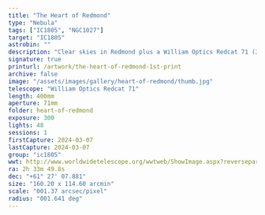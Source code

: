 ```yaml
---
title: "The Heart of Redmond"
type: "Nebula"
tags: ["IC1805", "NGC1027"]
target: "IC1805"
astrobin: ""
description: "Clear skies in Redmond plus a William Optics Redcat 71 (350mm f/5) with a ZWO ASI294MM Pro monochrome camera on a ZWO AM5 mount = The Heart of Redmond. This version of IC1805 was shot from Redmond near the Microsoft campus. I shot around 8 5-minute exposures per red, green, blue, sulfur, hydrogen, and oxygen filter for a total integration time of around 4 hours."
signature: true
printurl: /artwork/the-heart-of-redmond-1st-print
archive: false
image: "/assets/images/gallery/heart-of-redmond/thumb.jpg"
telescope: "William Optics Redcat 71"
length: 400mm
aperture: 71mm
folder: heart-of-redmond
exposure: 300
lights: 48
sessions: 1
firstCapture: 2024-03-07
lastCapture: 2024-03-07
group: "ic1805"
wwt: http://www.worldwidetelescope.org/wwtweb/ShowImage.aspx?reverseparity=True&scale=1.373755&name=heart-of-redmond.jpg&imageurl=https://deepskyworkflows.com/assets/images/gallery/heart-of-redmond/heart-of-redmond.jpg&credits=Jeremy+Likness+at+DeepSkyWorkflows.com&creditsUrl=https://deepskyworkflows.com/about&ra=40.076575&dec=62.202301&x=730.7&y=2955.2&rotation=413.10&thumb=https://deepskyworkflows.com/assets/images/gallery/heart-of-redmond/thumb.jpg
ra: 2h 33m 49.8s
dec: "+61° 27' 07.881"
size: "160.20 x 114.60 arcmin"
scale: "001.37 arcsec/pixel"
radius: "001.641 deg"
---
```

